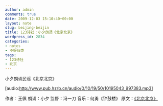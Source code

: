 ```yaml
---
author: admin
comments: true
date: 2009-12-03 15:10:40+00:00
layout: note
slug: beijing-beijin
title: 123诗社：小夕朗诵《北京北京》
wordpress_id: 2834
categories:
- notes
- 不好归类
tags:
- 123诗社
- 北京
---
```


小夕朗诵民谣《北京北京》

[audio:http://www.pub.hzrb.cn/audio/0/10/19/50/10195043_997383.mp3]

作者：王佩
朗诵：小夕
监督：冯一刀
音乐：何勇《钟鼓楼》
原文：[《北京北京》](http://heibanbao.net/i/wangpei/poem-beijing.htm)

